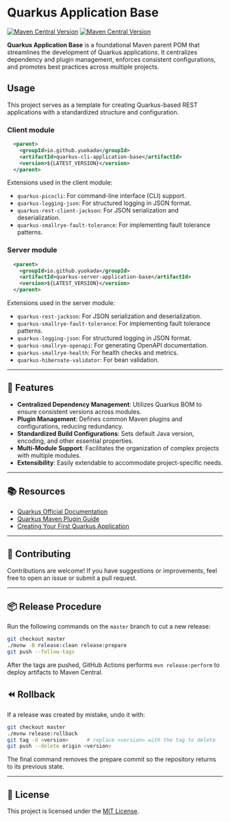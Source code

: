 # Quarkus Application Base
[![Maven Central Version](https://img.shields.io/maven-central/v/io.github.yuokada/quarkus-cli-application-base)](https://central.sonatype.com/artifact/io.github.yuokada/quarkus-cli-application-base)
[![Maven Central Version](https://img.shields.io/maven-central/v/io.github.yuokada/quarkus-server-application-base)](https://central.sonatype.com/artifact/io.github.yuokada/quarkus-server-application-base)



**Quarkus Application Base** is a foundational Maven parent POM that streamlines the development of Quarkus applications. 
It centralizes dependency and plugin management, enforces consistent configurations, and promotes best practices across multiple projects.

## Usage
This project serves as a template for creating Quarkus-based REST applications with a standardized structure and configuration.

### Client module

```xml
  <parent>
    <groupId>io.github.yuokada</groupId>
    <artifactId>quarkus-cli-application-base</artifactId>
    <version>${LATEST_VERSION}</version>
  </parent>
```

Extensions used in the client module:

- `quarkus-picocli`: For command-line interface (CLI) support.
- `quarkus-logging-json`: For structured logging in JSON format.
- `quarkus-rest-client-jackson`: For JSON serialization and deserialization.
- `quarkus-smallrye-fault-tolerance`: For implementing fault tolerance patterns.

### Server module

```xml
  <parent>
    <groupId>io.github.yuokada</groupId>
    <artifactId>quarkus-server-application-base</artifactId>
    <version>${LATEST_VERSION}</version>
  </parent>
```

Extensions used in the server module:

- `quarkus-rest-jackson`: For JSON serialization and deserialization.
- `quarkus-smallrye-fault-tolerance`: For implementing fault tolerance patterns.
- `quarkus-logging-json`: For structured logging in JSON format.
- `quarkus-smallrye-openapi`: For generating OpenAPI documentation.
- `quarkus-smallrye-health`: For health checks and metrics.
- `quarkus-hibernate-validator`: For bean validation.


---

## 🚀 Features

- **Centralized Dependency Management**: Utilizes Quarkus BOM to ensure consistent versions across modules.
- **Plugin Management**: Defines common Maven plugins and configurations, reducing redundancy.
- **Standardized Build Configurations**: Sets default Java version, encoding, and other essential properties.
- **Multi-Module Support**: Facilitates the organization of complex projects with multiple modules.
- **Extensibility**: Easily extendable to accommodate project-specific needs.

---

## 📚 Resources

- [Quarkus Official Documentation](https://quarkus.io/guides/)
- [Quarkus Maven Plugin Guide](https://quarkus.io/guides/maven-tooling)
- [Creating Your First Quarkus Application](https://quarkus.io/guides/getting-started)

---

## 🤝 Contributing

Contributions are welcome! If you have suggestions or improvements, feel free to open an issue or submit a pull request.

---

## 📦 Release Procedure

Run the following commands on the `master` branch to cut a new release:

```bash
git checkout master
./mvnw -B release:clean release:prepare
git push --follow-tags
```

After the tags are pushed, GitHub Actions performs `mvn release:perform` to deploy
artifacts to Maven Central.

## ⏪ Rollback

If a release was created by mistake, undo it with:

```bash
git checkout master
./mvnw release:rollback
git tag -d <version>      # replace <version> with the tag to delete
git push --delete origin <version>
```

The final command removes the prepare commit so the repository returns to its
previous state.

---

## 📝 License

This project is licensed under the [MIT License](LICENSE).
